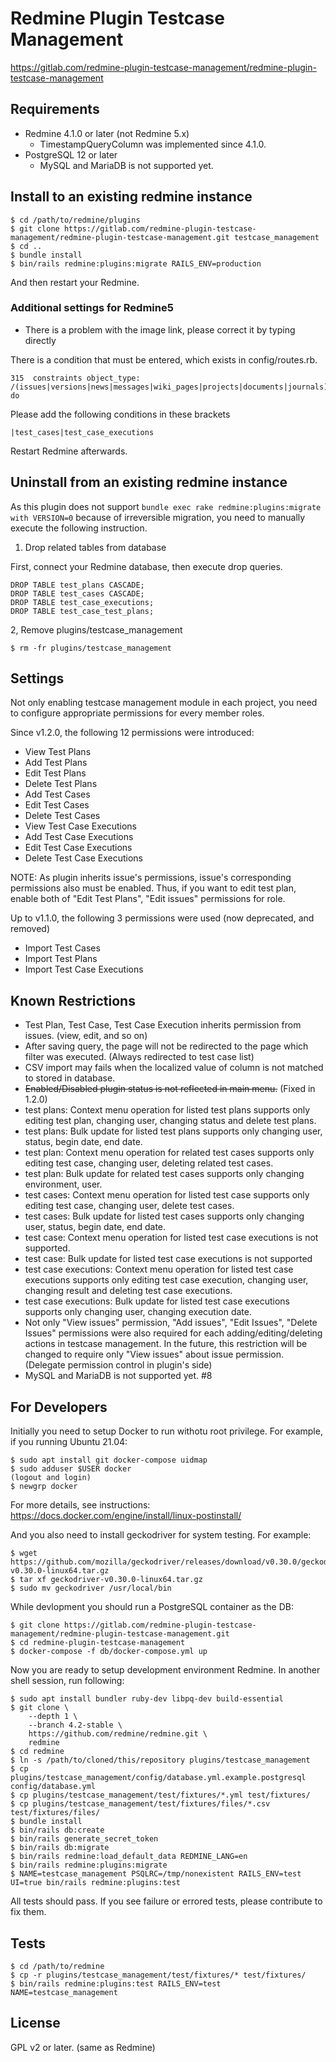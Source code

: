 # Redmine Plugin Testcase Management

https://gitlab.com/redmine-plugin-testcase-management/redmine-plugin-testcase-management

## Requirements

* Redmine 4.1.0 or later (not Redmine 5.x)
  * TimestampQueryColumn was implemented since 4.1.0.
* PostgreSQL 12 or later
  * MySQL and MariaDB is not supported yet.

## Install to an existing redmine instance

```console
$ cd /path/to/redmine/plugins
$ git clone https://gitlab.com/redmine-plugin-testcase-management/redmine-plugin-testcase-management.git testcase_management
$ cd ..
$ bundle install
$ bin/rails redmine:plugins:migrate RAILS_ENV=production
```

And then restart your Redmine.

### Additional settings for Redmine5

* There is a problem with the image link, please correct it by typing directly

There is a condition that must be entered, which exists in config/routes.rb.
```routes.rb.
315  constraints object_type: /(issues|versions|news|messages|wiki_pages|projects|documents|journals)/ do
```
Please add the following conditions in these brackets
```
|test_cases|test_case_executions
```
Restart Redmine afterwards.

## Uninstall from an existing redmine instance

As this plugin does not support `bundle exec rake redmine:plugins:migrate with VERSION=0` because of
irreversible migration, you need to manually execute the following instruction.

1. Drop related tables from database

First, connect your Redmine database, then execute drop queries.

```console
DROP TABLE test_plans CASCADE;
DROP TABLE test_cases CASCADE;
DROP TABLE test_case_executions;
DROP TABLE test_case_test_plans;
```

2, Remove plugins/testcase_management

```console
$ rm -fr plugins/testcase_management
```

## Settings

Not only enabling testcase management module in each project, you need to configure appropriate permissions
for every member roles.

Since v1.2.0, the following 12 permissions were introduced:

* View Test Plans
* Add Test Plans
* Edit Test Plans
* Delete Test Plans
* Add Test Cases
* Edit Test Cases
* Delete Test Cases
* View Test Case Executions
* Add Test Case Executions
* Edit Test Case Executions
* Delete Test Case Executions

NOTE: As plugin inherits issue's permissions, issue's corresponding permissions also must be enabled.
Thus, if you want to edit test plan, enable both of "Edit Test Plans", "Edit issues" permissions for role.

Up to v1.1.0, the following 3 permissions were used (now deprecated, and removed)

* Import Test Cases
* Import Test Plans
* Import Test Case Executions

## Known Restrictions

* Test Plan, Test Case, Test Case Execution inherits permission from issues. (view, edit, and so on)
* After saving query, the page will not be redirected to the page which filter was executed. (Always redirected to test case list)
* CSV import may fails when the localized value of column is not matched to stored in database.
* ~~Enabled/Disabled plugin status is not reflected in main menu.~~ (Fixed in 1.2.0)
* test plans: Context menu operation for listed test plans supports only editing test plan, changing user, changing status and delete test plans.
* test plans: Bulk update for listed test plans supports only changing user, status, begin date, end date.
* test plan: Context menu operation for related test cases supports only editing test case, changing user, deleting related test cases.
* test plan: Bulk update for related test cases supports only changing environment, user.
* test cases: Context menu operation for listed test case supports only editing test case, changing user, delete test cases.
* test cases: Bulk update for listed test cases supports only changing user, status, begin date, end date.
* test case: Context menu operation for listed test case executions is not supported.
* test case: Bulk update for listed test case executions is not supported
* test case executions: Context menu operation for listed test case executions supports only editing test case execution, changing user, changing result and deleting test case executions.
* test case executions: Bulk update for listed test case executions supports only changing user, changing execution date.
* Not only "View issues" permission, "Add issues", "Edit Issues", "Delete Issues" permissions were also required for
  each adding/editing/deleting actions in testcase management.
  In the future, this restriction will be changed to require only "View issues" about issue permission. (Delegate permission control in plugin's side)
* MySQL and MariaDB is not supported yet. #8

## For Developers

Initially you need to setup Docker to run withotu root privilege.
For example, if you running Ubuntu 21.04:

```console
$ sudo apt install git docker-compose uidmap
$ sudo adduser $USER docker
(logout and login)
$ newgrp docker
```

For more details, see instructions: https://docs.docker.com/engine/install/linux-postinstall/

And you also need to install geckodriver for system testing. For example:

```console
$ wget https://github.com/mozilla/geckodriver/releases/download/v0.30.0/geckodriver-v0.30.0-linux64.tar.gz
$ tar xf geckodriver-v0.30.0-linux64.tar.gz
$ sudo mv geckodriver /usr/local/bin
```

While devlopment you should run a PostgreSQL container as the DB:

```console
$ git clone https://gitlab.com/redmine-plugin-testcase-management/redmine-plugin-testcase-management.git
$ cd redmine-plugin-testcase-management
$ docker-compose -f db/docker-compose.yml up
```

Now you are ready to setup development environment Redmine. In another shell session, run following:

```console
$ sudo apt install bundler ruby-dev libpq-dev build-essential
$ git clone \
    --depth 1 \
    --branch 4.2-stable \
    https://github.com/redmine/redmine.git \
    redmine
$ cd redmine
$ ln -s /path/to/cloned/this/repository plugins/testcase_management
$ cp plugins/testcase_management/config/database.yml.example.postgresql config/database.yml
$ cp plugins/testcase_management/test/fixtures/*.yml test/fixtures/
$ cp plugins/testcase_management/test/fixtures/files/*.csv test/fixtures/files/
$ bundle install
$ bin/rails db:create
$ bin/rails generate_secret_token
$ bin/rails db:migrate
$ bin/rails redmine:load_default_data REDMINE_LANG=en
$ bin/rails redmine:plugins:migrate
$ NAME=testcase_management PSQLRC=/tmp/nonexistent RAILS_ENV=test UI=true bin/rails redmine:plugins:test
```

All tests should pass. If you see failure or errored tests, please contribute to fix them.


## Tests

```console
$ cd /path/to/redmine
$ cp -r plugins/testcase_management/test/fixtures/* test/fixtures/
$ bin/rails redmine:plugins:test RAILS_ENV=test NAME=testcase_management
```
## License

GPL v2 or later. (same as Redmine)
